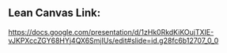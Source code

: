 ## Lean Canvas Link:

https://docs.google.com/presentation/d/1zHk0RkdKiKOujTXIE-vJKPXccZGY68HYj4QX6SmjIUs/edit#slide=id.g28fc6b12707_0_0
